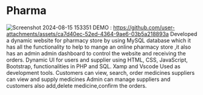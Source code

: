 # Pharma
![Screenshot 2024-08-15 153351](https://github.com/user-attachments/assets/332577db-c186-4852-bbb9-262b76b299bf)
  DEMO : 
https://github.com/user-attachments/assets/ca7d40ec-52ed-4364-9ae6-03b5a218893a
Developed a dynamic website for pharmacy store by using MySQL database which it has all the functionality to help to mange an online pharmacy store ,it also has an admin admin dashboard to control the website and receiving the orders. Dynamic UI for users and supplier using HTML, CSS, JavaScript, Bootstrap, functionalities in PHP and SQL. Xamp and Vscode Used as development tools.
Customers can view, search, order medicines
suppliers can view and supply medicines
Admin can manage suppliers and customers also add,delete medicine,confirm the orders.
